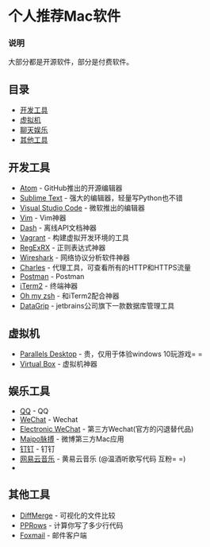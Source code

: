 # 个人推荐Mac软件

### 说明
大部分都是开源软件，部分是付费软件。

## 目录

- [开发工具](#开发工具)
- [虚拟机](#虚拟机)
- [聊天娱乐](#聊天娱乐)
- [其他工具](#其他工具)

## 开发工具
* [Atom](https://atom.io) - GitHub推出的开源编辑器
* [Sublime Text](http://www.sublimetext.com/3) - 强大的编辑器，轻量写Python也不错
* [Visual Studio Code](http://code.visualstudio.com) - 微软推出的编辑器
* [Vim](http://www.vim.org/) - Vim神器
* [Dash](https://kapeli.com/dash) - 离线API文档神器
* [Vagrant](https://www.vagrantup.com) - 构建虚拟开发环境的工具
* [RegExRX](http://www.mactechnologies.com/index.php?page=downloads#regexrx) - 正则表达式神器
* [Wireshark](https://www.wireshark.org) - 网络协议分析软件神器
* [Charles](https://www.charlesproxy.com/) - 代理工具，可查看所有的HTTP和HTTPS流量
* [Postman](https://www.getpostman.com) - Postman
* [iTerm2](http://www.iterm2.com) - 终端神器
* [Oh my zsh](http://ohmyz.sh) - 和iTerm2配合神器
* [DataGrip](http://www.jetbrains.com/datagrip/) - jetbrains公司旗下一款数据库管理工具


## 虚拟机
* [Parallels Desktop](http://www.parallels.com/) - 贵，仅用于体验windows 10玩游戏= =
* [Virtual Box](http://www.virtualbox.org) - 虚拟机神器

## 娱乐工具
* [QQ](http://im.qq.com/macqq/index.shtml) - QQ
* [WeChat](http://weixin.qq.com/cgi-bin/readtemplate?t=mac&platform=wx&lang=zh_CN) - Wechat
* [Electronic WeChat](https://github.com/geeeeeeeeek/electronic-wechat) - 第三方Wechat(官方的闪退替代品)
* [Maipo脉搏](http://weiboformac.sinaapp.com/) - 微博第三方Mac应用
* [钉钉](http://www.dingtalk.com/index-b.html#download_block) - 钉钉
* [网易云音乐](http://music.163.com/) - 黄易云音乐 (@温酒听歌写代码 互粉= =)
*
## 其他工具

* [DiffMerge](http://sourcegear.com/diffmerge/) - 可视化的文件比较
* [PPRows](https://github.com/jkpang/PPRows) - 计算你写了多少行代码
* [Foxmail](http://www.foxmail.com/mac/) - 邮件客户端
